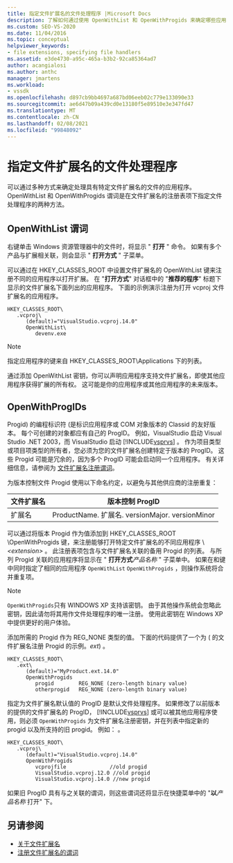 ```yaml
---
title: 指定文件扩展名的文件处理程序 |Microsoft Docs
description: 了解如何通过使用 OpenWithList 和 OpenWithProgids 来确定哪些应用程序处理 Visual Studio SDK 中的文件扩展名。
ms.custom: SEO-VS-2020
ms.date: 11/04/2016
ms.topic: conceptual
helpviewer_keywords:
- file extensions, specifying file handlers
ms.assetid: e3de4730-a95c-465a-b3b2-92ca85364ad7
author: acangialosi
ms.author: anthc
manager: jmartens
ms.workload:
- vssdk
ms.openlocfilehash: d897cb9bb4697a687bd06eeb02c779e133090e33
ms.sourcegitcommit: ae6d47b09a439cd0e13180f5e89510e3e347fd47
ms.translationtype: MT
ms.contentlocale: zh-CN
ms.lasthandoff: 02/08/2021
ms.locfileid: "99848092"
---
```

# <a name="specifying-file-handlers-for-file-name-extensions"></a>指定文件扩展名的文件处理程序
可以通过多种方式来确定处理具有特定文件扩展名的文件的应用程序。 OpenWithList 和 OpenWithProgids 谓词是在文件扩展名的注册表项下指定文件处理程序的两种方法。

## <a name="openwithlist-verb"></a>OpenWithList 谓词
 右键单击 Windows 资源管理器中的文件时，将显示 " **打开** " 命令。 如果有多个产品与扩展相关联，则会显示 " **打开方式** " 子菜单。

 可以通过在 HKEY_CLASSES_ROOT 中设置文件扩展名的 OpenWithList 键来注册不同的应用程序以打开扩展。 在 "**打开方式**" 对话框中的 "**推荐的程序**" 标题下显示的文件扩展名下面列出的应用程序。 下面的示例演示注册为打开 vcproj 文件扩展名的应用程序。

```
HKEY_CLASSES_ROOT\
   .vcproj\
      (default)="VisualStudio.vcproj.14.0"
      OpenWithList\
         devenv.exe
```

> [!NOTE]
> 指定应用程序的键来自 HKEY_CLASSES_ROOT\Applications 下的列表。

 通过添加 OpenWithList 密钥，你可以声明应用程序支持文件扩展名，即使其他应用程序获得扩展的所有权。 这可能是你的应用程序或其他应用程序的未来版本。

## <a name="openwithprogids"></a>OpenWithProgIDs
 Progid) 的编程标识符 (是标识应用程序或 COM 对象版本的 Classid 的友好版本。 每个可创建的对象都应有自己的 ProgID。 例如，VisualStudio 启动 Visual Studio .NET 2003，而 VisualStudio 启动 [!INCLUDE[vsprvs](../code-quality/includes/vsprvs_md.md)] 。 作为项目类型或项目项类型的所有者，您必须为您的文件扩展名创建特定于版本的 ProgID。 这些 Progid 可能是冗余的，因为多个 ProgID 可能会启动同一个应用程序。 有关详细信息，请参阅为 [文件扩展名注册谓词](../extensibility/registering-verbs-for-file-name-extensions.md)。

 为版本控制文件 Progid 使用以下命名约定，以避免与其他供应商的注册重复：

|文件扩展名|版本控制 ProgID|
|--------------------|----------------------|
|扩展名|ProductName. 扩展名. versionMajor. versionMinor|

 可以通过将版本 Progid 作为值添加到 HKEY_CLASSES_ROOT \OpenWithProgids 键，来注册能够打开特定文件扩展名的不同应用程序 \\ *\<extension>* 。 此注册表项包含与文件扩展名关联的备用 Progid 的列表。 与所列 Progid 关联的应用程序将显示在 " **打开方式**_产品名称_ " 子菜单中。 如果在和键中同时指定了相同的应用程序 `OpenWithList` `OpenWithProgids` ，则操作系统将合并重复项。

> [!NOTE]
> `OpenWithProgids`只有 WINDOWS XP 支持该密钥。 由于其他操作系统会忽略此密钥，因此请勿将其用作文件处理程序的唯一注册。 使用此密钥在 Windows XP 中提供更好的用户体验。

 添加所需的 Progid 作为 REG_NONE 类型的值。 下面的代码提供了一个为 ( 的文件扩展名注册 Progid 的示例。*ext*) 。

```
HKEY_CLASSES_ROOT\
   .ext\
      (default)="MyProduct.ext.14.0"
      OpenWithProgids
         progid        REG_NONE (zero-length binary value)
         otherprogid   REG_NONE (zero-length binary value)
```

 指定为文件扩展名默认值的 ProgID 是默认文件处理程序。 如果修改了以前版本的提供的文件扩展名的 ProgID， [!INCLUDE[vsprvs](../code-quality/includes/vsprvs_md.md)] 或可以被其他应用程序使用，则必须 `OpenWithProgids` 为文件扩展名注册密钥，并在列表中指定新的 progid 以及所支持的旧 progid。 例如： 。

```
HKEY_CLASSES_ROOT\
   .vcproj\
      (default)="VisualStudio.vcproj.14.0"
      OpenWithProgids
         vcprojfile              //old progid
         VisualStudio.vcproj.12.0 //old progid
         VisualStudio.vcproj.14.0 //new progid
```

 如果旧 ProgID 具有与之关联的谓词，则这些谓词还将显示在快捷菜单中的 "**以***产品名称* 打开" 下。

## <a name="see-also"></a>另请参阅
- [关于文件扩展名](../extensibility/about-file-name-extensions.md)
- [注册文件扩展名的谓词](../extensibility/registering-verbs-for-file-name-extensions.md)
